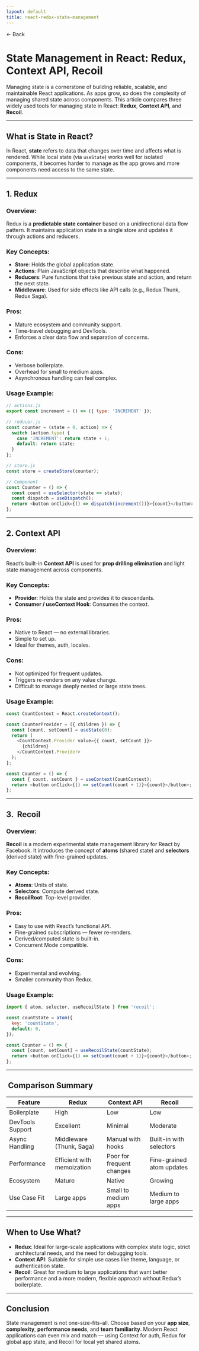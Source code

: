 ```yaml
---
layout: default
title: react-redux-state-management
---
```


<a href="https://anish7610.github.io/technical-writeups" style="text-decoration: none;">← Back</a>


# State Management in React: Redux, Context API, Recoil

Managing state is a cornerstone of building reliable, scalable, and maintainable React applications. As apps grow, so does the complexity of managing shared state across components. This article compares three widely used tools for managing state in React: **Redux**, **Context API**, and **Recoil**.

---

##  What is State in React?

In React, **state** refers to data that changes over time and affects what is rendered. While local state (via `useState`) works well for isolated components, it becomes harder to manage as the app grows and more components need access to the same state.

---

## 1.  Redux

### Overview:

Redux is a **predictable state container** based on a unidirectional data flow pattern. It maintains application state in a single store and updates it through actions and reducers.

### Key Concepts:

* **Store**: Holds the global application state.
* **Actions**: Plain JavaScript objects that describe what happened.
* **Reducers**: Pure functions that take previous state and action, and return the next state.
* **Middleware**: Used for side effects like API calls (e.g., Redux Thunk, Redux Saga).

### Pros:

* Mature ecosystem and community support.
* Time-travel debugging and DevTools.
* Enforces a clear data flow and separation of concerns.

### Cons:

* Verbose boilerplate.
* Overhead for small to medium apps.
* Asynchronous handling can feel complex.

### Usage Example:

```js
// actions.js
export const increment = () => ({ type: 'INCREMENT' });

// reducer.js
const counter = (state = 0, action) => {
  switch (action.type) {
    case 'INCREMENT': return state + 1;
    default: return state;
  }
};

// store.js
const store = createStore(counter);

// Component
const Counter = () => {
  const count = useSelector(state => state);
  const dispatch = useDispatch();
  return <button onClick={() => dispatch(increment())}>{count}</button>;
};
```

---

## 2.  Context API

### Overview:

React’s built-in **Context API** is used for **prop drilling elimination** and light state management across components.

### Key Concepts:

* **Provider**: Holds the state and provides it to descendants.
* **Consumer / useContext Hook**: Consumes the context.

### Pros:

* Native to React — no external libraries.
* Simple to set up.
* Ideal for themes, auth, locales.

### Cons:

* Not optimized for frequent updates.
* Triggers re-renders on any value change.
* Difficult to manage deeply nested or large state trees.

### Usage Example:

```js
const CountContext = React.createContext();

const CounterProvider = ({ children }) => {
  const [count, setCount] = useState(0);
  return (
    <CountContext.Provider value={{ count, setCount }}>
      {children}
    </CountContext.Provider>
  );
};

const Counter = () => {
  const { count, setCount } = useContext(CountContext);
  return <button onClick={() => setCount(count + 1)}>{count}</button>;
};
```

---

## 3. ️ Recoil

### Overview:

**Recoil** is a modern experimental state management library for React by Facebook. It introduces the concept of **atoms** (shared state) and **selectors** (derived state) with fine-grained updates.

### Key Concepts:

* **Atoms**: Units of state.
* **Selectors**: Compute derived state.
* **RecoilRoot**: Top-level provider.

### Pros:

* Easy to use with React’s functional API.
* Fine-grained subscriptions — fewer re-renders.
* Derived/computed state is built-in.
* Concurrent Mode compatible.

### Cons:

* Experimental and evolving.
* Smaller community than Redux.

### Usage Example:

```js
import { atom, selector, useRecoilState } from 'recoil';

const countState = atom({
  key: 'countState',
  default: 0,
});

const Counter = () => {
  const [count, setCount] = useRecoilState(countState);
  return <button onClick={() => setCount(count + 1)}>{count}</button>;
};
```

---

## ️ Comparison Summary

| Feature          | Redux                      | Context API               | Recoil                    |
| ---------------- | -------------------------- | ------------------------- | ------------------------- |
| Boilerplate      | High                       | Low                       | Low                       |
| DevTools Support | Excellent                  | Minimal                   | Moderate                  |
| Async Handling   | Middleware (Thunk, Saga)   | Manual with hooks         | Built-in with selectors   |
| Performance      | Efficient with memoization | Poor for frequent changes | Fine-grained atom updates |
| Ecosystem        | Mature                     | Native                    | Growing                   |
| Use Case Fit     | Large apps                 | Small to medium apps      | Medium to large apps      |

---

##  When to Use What?

* **Redux**: Ideal for large-scale applications with complex state logic, strict architectural needs, and the need for debugging tools.
* **Context API**: Suitable for simple use cases like theme, language, or authentication state.
* **Recoil**: Great for medium to large applications that want better performance and a more modern, flexible approach without Redux’s boilerplate.

---

##  Conclusion

State management is not one-size-fits-all. Choose based on your **app size**, **complexity**, **performance needs**, and **team familiarity**. Modern React applications can even mix and match — using Context for auth, Redux for global app state, and Recoil for local yet shared atoms.
